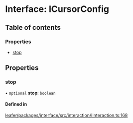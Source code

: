 # Interface: ICursorConfig

## Table of contents

### Properties

- [stop](ICursorConfig.md#stop)

## Properties

### stop

• `Optional` **stop**: `boolean`

#### Defined in

[leafer/packages/interface/src/interaction/IInteraction.ts:168](https://github.com/leaferjs/leafer/blob/0c6b9de/packages/interface/src/interaction/IInteraction.ts#L168)
